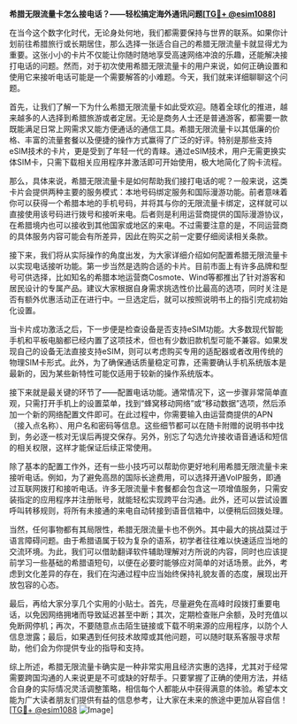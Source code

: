 **希腊无限流量卡怎么接电话？——轻松搞定海外通讯问题[[TG💪+ @esim1088](https://t.me/s/esim1088)]**

在当今这个数字化时代，无论身处何地，我们都需要保持与世界的联系。如果你计划前往希腊旅行或长期居住，那么选择一张适合自己的希腊无限流量卡就显得尤为重要。这张小小的卡片不仅能让你随时随地享受高速网络冲浪的乐趣，还能解决接打电话的问题。然而，对于初次使用希腊无限流量卡的用户来说，如何正确设置和使用它来接听电话可能是一个需要解答的小难题。今天，我们就来详细聊聊这个问题。

首先，让我们了解一下为什么希腊无限流量卡如此受欢迎。随着全球化的推进，越来越多的人选择到希腊旅游或者定居。无论是商务人士还是普通游客，都需要一款既能满足日常上网需求又能方便通话的通信工具。希腊无限流量卡以其低廉的价格、丰富的流量套餐以及便捷的操作方式赢得了广泛的好评。特别是那些支持eSIM技术的卡片，更是受到了年轻一代的青睐。通过eSIM技术，用户无需更换实体SIM卡，只需下载相关应用程序并激活即可开始使用，极大地简化了购卡流程。

那么，具体来说，希腊无限流量卡是如何帮助我们接打电话的呢？一般来说，这类卡片会提供两种主要的服务模式：本地号码绑定服务和国际漫游功能。前者意味着你可以获得一个希腊本地的手机号码，并将其与你的无限流量卡绑定，这样就可以直接使用该号码进行拨号和接听来电。后者则是利用运营商提供的国际漫游协议，在希腊境内也可以接收到其他国家或地区的来电。不过需要注意的是，不同运营商的具体服务内容可能会有所差异，因此在购买之前一定要仔细阅读相关条款。

接下来，我们将从实际操作的角度出发，为大家详细介绍如何配置希腊无限流量卡以实现电话接听功能。第一步当然是选购合适的卡片。目前市面上有许多品牌和型号可供选择，比如知名的希腊本地运营商Cosmote、Wind等都推出了针对游客和居民设计的专属产品。建议大家根据自身需求挑选性价比最高的选项，同时关注是否有额外优惠活动正在进行中。一旦选定后，就可以按照说明书上的指引完成初始化设置。

当卡片成功激活之后，下一步便是检查设备是否支持eSIM功能。大多数现代智能手机和平板电脑都已经内置了这项技术，但也有少数旧款机型可能不兼容。如果发现自己的设备无法直接支持eSIM，则可以考虑购买专用的适配器或者改用传统的物理SIM卡形式。此外，为了确保通话质量稳定可靠，还需要确认手机系统版本是最新的，因为某些新特性可能仅适用于较新的操作系统版本。

接下来就是最关键的环节了——配置电话功能。通常情况下，这一步骤非常简单直观，只需打开手机上的设置菜单，找到“蜂窝移动网络”或“移动数据”选项，然后添加一个新的网络配置文件即可。在此过程中，你需要输入由运营商提供的APN（接入点名称）、用户名和密码等信息。这些细节都可以在随卡附赠的说明书中找到，务必逐一核对无误后再提交保存。另外，别忘了勾选允许接收语音通话和短信的相关权限，这样才能保证后续正常使用。

除了基本的配置工作外，还有一些小技巧可以帮助你更好地利用希腊无限流量卡来接听电话。例如，为了避免高昂的国际长途费用，可以选择开通VoIP服务，即通过互联网拨打和接听电话。许多无限流量卡套餐都会包含这一项增值服务，只需安装指定的应用程序并注册账号，就能轻松实现跨平台沟通。此外，还可以尝试设置呼叫转移规则，将所有未接通的来电自动转接到语音信箱中，以便稍后回拨处理。

当然，任何事物都有其局限性，希腊无限流量卡也不例外。其中最大的挑战莫过于语言障碍问题。由于希腊语属于较为复杂的语系，初学者往往难以快速适应当地的交流环境。为此，我们可以借助翻译软件辅助理解对方所说的内容，同时也应该提前学习一些基础的希腊语短句，以便在必要时能够应对简单的对话场景。此外，考虑到文化差异的存在，我们在沟通过程中应当始终保持礼貌友善的态度，展现出开放包容的心态。

最后，再给大家分享几个实用的小贴士。首先，尽量避免在高峰时段拨打重要电话，以免因网络拥堵而导致延迟甚至中断；其次，定期检查账户余额，及时充值以免断网停机；再次，不要随意点击陌生链接或下载不明来源的应用程序，以防个人信息泄露；最后，如果遇到任何技术故障或其他问题，可以随时联系客服寻求帮助，他们会为你提供专业的指导和支持。

综上所述，希腊无限流量卡确实是一种非常实用且经济实惠的选择，尤其对于经常需要跨国沟通的人来说更是不可或缺的好帮手。只要掌握了正确的使用方法，并结合自身的实际情况灵活调整策略，相信每个人都能从中获得满意的体验。希望本文能为广大读者朋友们提供有益的信息参考，让大家在未来的旅途中更加从容自信！[[TG💪+ @esim1088](https://t.me/s/esim1088) ![Image](https://i.postimg.cc/4NQfJmqS/Snipaste-2025-05-13-00-14-12.png)]